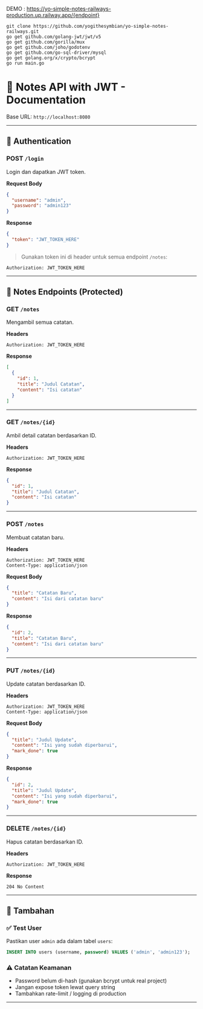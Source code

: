 DEMO : https://yo-simple-notes-railways-production.up.railway.app/{endpoint}

```
git clone https://github.com/yogithesymbian/yo-simple-notes-railways.git
go get github.com/golang-jwt/jwt/v5
go get github.com/gorilla/mux
go get github.com/joho/godotenv
go get github.com/go-sql-driver/mysql
go get golang.org/x/crypto/bcrypt
go run main.go
```

# 📘 Notes API with JWT - Documentation

Base URL: `http://localhost:8080`

---

## 🔐 Authentication

### POST `/login`

Login dan dapatkan JWT token.

**Request Body**

```json
{
  "username": "admin",
  "password": "admin123"
}
```

**Response**

```json
{
  "token": "JWT_TOKEN_HERE"
}
```

> Gunakan token ini di header untuk semua endpoint `/notes`:

```
Authorization: JWT_TOKEN_HERE
```

---

## 📒 Notes Endpoints (Protected)

### GET `/notes`

Mengambil semua catatan.

**Headers**

```
Authorization: JWT_TOKEN_HERE
```

**Response**

```json
[
  {
    "id": 1,
    "title": "Judul Catatan",
    "content": "Isi catatan"
  }
]
```

---

### GET `/notes/{id}`

Ambil detail catatan berdasarkan ID.

**Headers**

```
Authorization: JWT_TOKEN_HERE
```

**Response**

```json
{
  "id": 1,
  "title": "Judul Catatan",
  "content": "Isi catatan"
}
```

---

### POST `/notes`

Membuat catatan baru.

**Headers**

```
Authorization: JWT_TOKEN_HERE
Content-Type: application/json
```

**Request Body**

```json
{
  "title": "Catatan Baru",
  "content": "Isi dari catatan baru"
}
```

**Response**

```json
{
  "id": 2,
  "title": "Catatan Baru",
  "content": "Isi dari catatan baru"
}
```

---

### PUT `/notes/{id}`

Update catatan berdasarkan ID.

**Headers**

```
Authorization: JWT_TOKEN_HERE
Content-Type: application/json
```

**Request Body**

```json
{
  "title": "Judul Update",
  "content": "Isi yang sudah diperbarui",
  "mark_done": true
}
```

**Response**

```json
{
  "id": 2,
  "title": "Judul Update",
  "content": "Isi yang sudah diperbarui",
  "mark_done": true
}
```

---

### DELETE `/notes/{id}`

Hapus catatan berdasarkan ID.

**Headers**

```
Authorization: JWT_TOKEN_HERE
```

**Response**

```
204 No Content
```

---

## 📝 Tambahan

### ✅ Test User

Pastikan user `admin` ada dalam tabel `users`:

```sql
INSERT INTO users (username, password) VALUES ('admin', 'admin123');
```

### ⚠️ Catatan Keamanan

- Password belum di-hash (gunakan bcrypt untuk real project)
- Jangan expose token lewat query string
- Tambahkan rate-limit / logging di production

---

```

```
